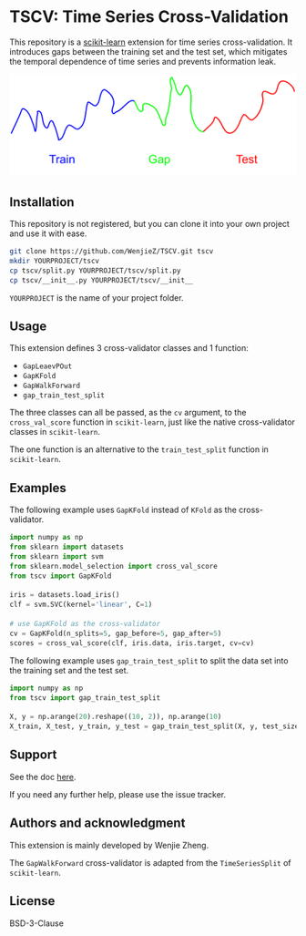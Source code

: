 # TSCV: Time Series Cross-Validation

This repository is a [scikit-learn](https://scikit-learn.org) extension for time series cross-validation.
It introduces gaps between the training set and the test set, which mitigates the temporal dependence of time series and prevents information leak.

![train gap test](train-gap-test.svg)

## Installation

This repository is not registered, but you can clone it into your own project and use it with ease.

```bash
git clone https://github.com/WenjieZ/TSCV.git tscv
mkdir YOURPROJECT/tscv
cp tscv/split.py YOURPROJECT/tscv/split.py
cp tscv/__init__.py YOURPROJECT/tscv/__init__
```

`YOURPROJECT` is the name of your project folder.

## Usage

This extension defines 3 cross-validator classes and 1 function:
- `GapLeaevPOut`
- `GapKFold`
- `GapWalkForward`
- `gap_train_test_split`

The three classes can all be passed, as the `cv` argument, to the `cross_val_score` function in `scikit-learn`, just like the native cross-validator classes in `scikit-learn`.

The one function is an alternative to the `train_test_split` function in `scikit-learn`.

## Examples

The following example uses `GapKFold` instead of `KFold` as the cross-validator.
```python
import numpy as np
from sklearn import datasets
from sklearn import svm
from sklearn.model_selection import cross_val_score
from tscv import GapKFold

iris = datasets.load_iris()
clf = svm.SVC(kernel='linear', C=1)

# use GapKFold as the cross-validator
cv = GapKFold(n_splits=5, gap_before=5, gap_after=5)
scores = cross_val_score(clf, iris.data, iris.target, cv=cv)
```

The following example uses `gap_train_test_split` to split the data set into the training set and the test set.
```python
import numpy as np
from tscv import gap_train_test_split

X, y = np.arange(20).reshape((10, 2)), np.arange(10)
X_train, X_test, y_train, y_test = gap_train_test_split(X, y, test_size=2, gap_size=2)
```

## Support
See the doc [here](http://www.zhengwenjie.net/tscv/).

If you need any further help, please use the issue tracker.

## Authors and acknowledgment
This extension is mainly developed by Wenjie Zheng.

The `GapWalkForward` cross-validator is adapted from the `TimeSeriesSplit` of `scikit-learn`.

## License
BSD-3-Clause
